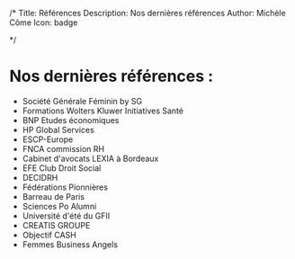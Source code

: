 /*
Title: Références
Description: Nos dernières références
Author: Michèle Côme
Icon: badge

*/

# Nos dernières références :

*	Société Générale Féminin by SG
*	Formations Wolters Kluwer Initiatives Santé
*	BNP Etudes économiques
*	HP Global Services
*	ESCP-Europe
*	FNCA commission RH
*	Cabinet d'avocats LEXIA à Bordeaux
*	EFE Club Droit Social
*	DECIDRH
*	Fédérations Pionnières
*	Barreau de Paris
*	Sciences Po Alumni
*	Université d'été du GFII
*	CREATIS GROUPE
*	Objectif CASH
*	Femmes Business Angels
